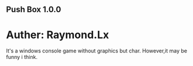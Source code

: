 ## Push Box 1.0.0
# Auther: Raymond.Lx
It's a windows console game without graphics but char.
However,it may be funny i think.
